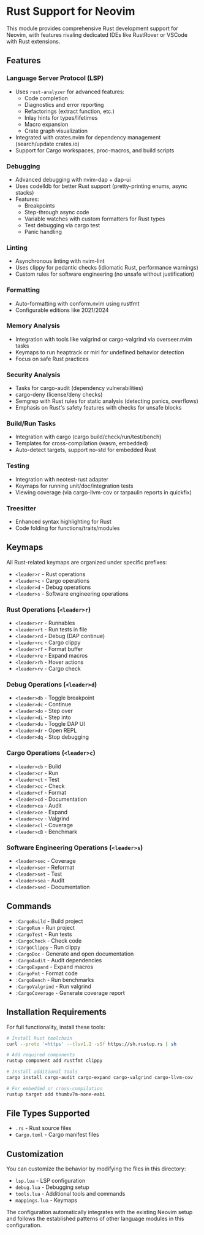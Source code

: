 # Rust Support for Neovim

This module provides comprehensive Rust development support for Neovim, with features rivaling dedicated IDEs like RustRover or VSCode with Rust extensions.

## Features

### Language Server Protocol (LSP)
- Uses `rust-analyzer` for advanced features:
  - Code completion
  - Diagnostics and error reporting
  - Refactorings (extract function, etc.)
  - Inlay hints for types/lifetimes
  - Macro expansion
  - Crate graph visualization
- Integrated with crates.nvim for dependency management (search/update crates.io)
- Support for Cargo workspaces, proc-macros, and build scripts

### Debugging
- Advanced debugging with nvim-dap + dap-ui
- Uses codelldb for better Rust support (pretty-printing enums, async stacks)
- Features:
  - Breakpoints
  - Step-through async code
  - Variable watches with custom formatters for Rust types
  - Test debugging via cargo test
  - Panic handling

### Linting
- Asynchronous linting with nvim-lint
- Uses clippy for pedantic checks (idiomatic Rust, performance warnings)
- Custom rules for software engineering (no unsafe without justification)

### Formatting
- Auto-formatting with conform.nvim using rustfmt
- Configurable editions like 2021/2024

### Memory Analysis
- Integration with tools like valgrind or cargo-valgrind via overseer.nvim tasks
- Keymaps to run heaptrack or miri for undefined behavior detection
- Focus on safe Rust practices

### Security Analysis
- Tasks for cargo-audit (dependency vulnerabilities)
- cargo-deny (license/deny checks)
- Semgrep with Rust rules for static analysis (detecting panics, overflows)
- Emphasis on Rust's safety features with checks for unsafe blocks

### Build/Run Tasks
- Integration with cargo (cargo build/check/run/test/bench)
- Templates for cross-compilation (wasm, embedded)
- Auto-detect targets, support no-std for embedded Rust

### Testing
- Integration with neotest-rust adapter
- Keymaps for running unit/doc/integration tests
- Viewing coverage (via cargo-llvm-cov or tarpaulin reports in quickfix)

### Treesitter
- Enhanced syntax highlighting for Rust
- Code folding for functions/traits/modules

## Keymaps

All Rust-related keymaps are organized under specific prefixes:

- `<leader>r` - Rust operations
- `<leader>c` - Cargo operations
- `<leader>d` - Debug operations
- `<leader>s` - Software engineering operations

### Rust Operations (`<leader>r`)
- `<leader>rr` - Runnables
- `<leader>rt` - Run tests in file
- `<leader>rd` - Debug (DAP continue)
- `<leader>rc` - Cargo clippy
- `<leader>rf` - Format buffer
- `<leader>re` - Expand macros
- `<leader>rh` - Hover actions
- `<leader>rv` - Cargo check

### Debug Operations (`<leader>d`)
- `<leader>db` - Toggle breakpoint
- `<leader>dc` - Continue
- `<leader>do` - Step over
- `<leader>di` - Step into
- `<leader>du` - Toggle DAP UI
- `<leader>dr` - Open REPL
- `<leader>dq` - Stop debugging

### Cargo Operations (`<leader>c`)
- `<leader>cb` - Build
- `<leader>cr` - Run
- `<leader>ct` - Test
- `<leader>cc` - Check
- `<leader>cf` - Format
- `<leader>cd` - Documentation
- `<leader>ca` - Audit
- `<leader>ce` - Expand
- `<leader>cv` - Valgrind
- `<leader>cl` - Coverage
- `<leader>cB` - Benchmark

### Software Engineering Operations (`<leader>s`)
- `<leader>sec` - Coverage
- `<leader>ser` - Reformat
- `<leader>set` - Test
- `<leader>sea` - Audit
- `<leader>sed` - Documentation

## Commands

- `:CargoBuild` - Build project
- `:CargoRun` - Run project
- `:CargoTest` - Run tests
- `:CargoCheck` - Check code
- `:CargoClippy` - Run clippy
- `:CargoDoc` - Generate and open documentation
- `:CargoAudit` - Audit dependencies
- `:CargoExpand` - Expand macros
- `:CargoFmt` - Format code
- `:CargoBench` - Run benchmarks
- `:CargoValgrind` - Run valgrind
- `:CargoCoverage` - Generate coverage report

## Installation Requirements

For full functionality, install these tools:

```bash
# Install Rust toolchain
curl --proto '=https' --tlsv1.2 -sSf https://sh.rustup.rs | sh

# Add required components
rustup component add rustfmt clippy

# Install additional tools
cargo install cargo-audit cargo-expand cargo-valgrind cargo-llvm-cov

# For embedded or cross-compilation
rustup target add thumbv7m-none-eabi
```

## File Types Supported

- `.rs` - Rust source files
- `Cargo.toml` - Cargo manifest files

## Customization

You can customize the behavior by modifying the files in this directory:
- `lsp.lua` - LSP configuration
- `debug.lua` - Debugging setup
- `tools.lua` - Additional tools and commands
- `mappings.lua` - Keymaps

The configuration automatically integrates with the existing Neovim setup and follows the established patterns of other language modules in this configuration.